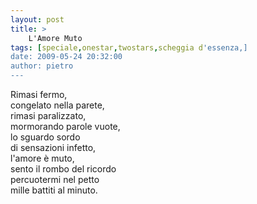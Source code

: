 ```yaml
---
layout: post
title: >
    L'Amore Muto
tags: [speciale,onestar,twostars,scheggia d'essenza,]
date: 2009-05-24 20:32:00
author: pietro
---
```

Rimasi fermo,<br/>congelato nella parete,<br/>rimasi paralizzato,<br/>mormorando parole vuote,<br/>lo sguardo sordo<br/>di sensazioni infetto,<br/>l'amore è muto,<br/>sento il rombo del ricordo<br/>percuotermi nel petto<br/>mille battiti al minuto.
